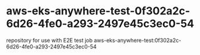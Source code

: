 # aws-eks-anywhere-test-0f302a2c-6d26-4fe0-a293-2497e45c3ec0-54
repository for use with E2E test job aws-eks-anywhere-test:0f302a2c-6d26-4fe0-a293-2497e45c3ec0-54
